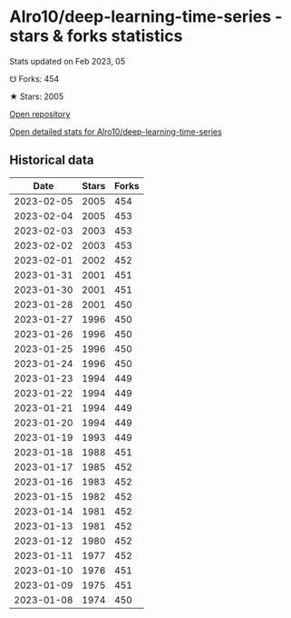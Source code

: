 # Alro10/deep-learning-time-series - stars & forks statistics

Stats updated on Feb 2023, 05

☋ Forks: 454

★ Stars: 2005

[Open repository](https://github.com/Alro10/deep-learning-time-series)

[Open detailed stats for Alro10/deep-learning-time-series](https://reviewgithub.com/rep/Alro10/deep-learning-time-series)

## Historical data
| Date | Stars | Forks |
|------|-------|-------|
| 2023-02-05 | 2005 | 454 | 
| 2023-02-04 | 2005 | 453 | 
| 2023-02-03 | 2003 | 453 | 
| 2023-02-02 | 2003 | 453 | 
| 2023-02-01 | 2002 | 452 | 
| 2023-01-31 | 2001 | 451 | 
| 2023-01-30 | 2001 | 451 | 
| 2023-01-28 | 2001 | 450 | 
| 2023-01-27 | 1996 | 450 | 
| 2023-01-26 | 1996 | 450 | 
| 2023-01-25 | 1996 | 450 | 
| 2023-01-24 | 1996 | 450 | 
| 2023-01-23 | 1994 | 449 | 
| 2023-01-22 | 1994 | 449 | 
| 2023-01-21 | 1994 | 449 | 
| 2023-01-20 | 1994 | 449 | 
| 2023-01-19 | 1993 | 449 | 
| 2023-01-18 | 1988 | 451 | 
| 2023-01-17 | 1985 | 452 | 
| 2023-01-16 | 1983 | 452 | 
| 2023-01-15 | 1982 | 452 | 
| 2023-01-14 | 1981 | 452 | 
| 2023-01-13 | 1981 | 452 | 
| 2023-01-12 | 1980 | 452 | 
| 2023-01-11 | 1977 | 452 | 
| 2023-01-10 | 1976 | 451 | 
| 2023-01-09 | 1975 | 451 | 
| 2023-01-08 | 1974 | 450 | 


